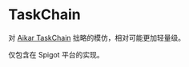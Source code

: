 # TaskChain

对 [Aikar TaskChain](https://github.com/aikar/TaskChain) 拙略的模仿，相对可能更加轻量级。

仅包含在 Spigot 平台的实现。